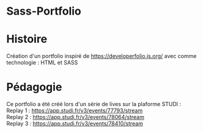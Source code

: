 # Sass-Portfolio

# Histoire
Création d'un portfolio inspiré de https://developerfolio.js.org/
avec comme technologie : HTML et SASS

# Pédagogie
Ce portfolio a été créé lors d'un série de lives sur la plaforme STUDI :  
Replay 1 : https://app.studi.fr/v3/events/77793/stream  
Replay 2 : https://app.studi.fr/v3/events/78064/stream  
Replay 3 : https://app.studi.fr/v3/events/78410/stream  

